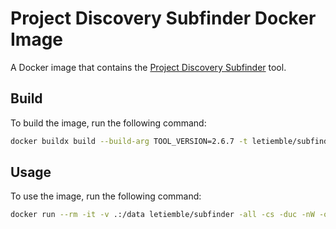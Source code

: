 # Project Discovery Subfinder Docker Image

A Docker image that contains the [Project Discovery Subfinder](https://github.com/projectdiscovery/subfinder) tool.

## Build

To build the image, run the following command:

```bash
docker buildx build --build-arg TOOL_VERSION=2.6.7 -t letiemble/subfinder:2.6.7 -t letiemble/subfinder:latest .
```

## Usage

To use the image, run the following command:

```bash
docker run --rm -it -v .:/data letiemble/subfinder -all -cs -duc -nW -oI -oJ -o output.ndjson -d google.com
```
